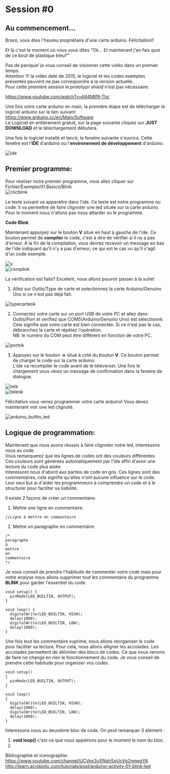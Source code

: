 # Session #0

## Au commencement...

Bravo, vous êtes l'heureu propriétaire d'une carte arduino. Félicitation!!

Et là c'est le moment où vous vous dites "Ok... Et maintenant j'en fais quoi de ce bout de plastique bleu?"  

Pas de panique! je vous conseil de visionner cette vidéo dans un premier temps.  
Attention !!! la vidéo date de 2015, le logiciel et les codes exemples présentés peuvent ne pas correspondre à la version actuelle.  
Pour cette première session le *prototypr shield* n'est pas nécessaire.

https://www.youtube.com/watch?v=A84Mtf9-Thc

Une fois votre carte arduino en main, la première étape est de télécharger le logiciel arduino sur le lien suivant:  
https://www.arduino.cc/en/Main/Software  
Le Logiciel en entièrement gratuit, sur la page suivante cliquez sur **JUST DOWNLOAD** et le téléchargement débutera.

Une fois le logiciel installé et lancé, le fenetre suivante s'ouvrira. Cette fenetre est l'**IDE** d'arduino ou l'**environement de développement** d'arduino.

![ide](https://user-images.githubusercontent.com/29465741/27223035-167e8f5c-528f-11e7-9b70-f77dd8f65dbe.png)

## Premier programme:

Pour réaliser notre premier programme, vous allez cliquer sur Fichier/Exemple/01.Basics/Blink  
![clicblink](https://user-images.githubusercontent.com/29465741/27224076-9702bb36-5293-11e7-89e1-de6c9e86ec05.png)

Le texte suivant va apparaitre dans l'ide. Ce texte est notre programme ou code. Il va permettre de faire clignoter une led située sur la carte arduino.  Pour le moment nous n'allons pas nous attarder su le programme.

**Code Blink**

Maintenant appuiyez sur le bouton **V** situé en haut à gauche de l'ide. Ce bouton permet de **compiler** le code, c'est à dire de vérifier si il ny a pas d'erreur. A la fin de la compilation, vous devrez recevoir un message en bas de l'ide indiquant qu'il n'y a pas d'erreur; ce qui est le cas vu qu'il s'agit d'un code exemple. 

![v](https://user-images.githubusercontent.com/29465741/27225991-0a7507e6-529d-11e7-9a70-e3747e78837e.png)  
![compilok](https://user-images.githubusercontent.com/29465741/27225999-134c3178-529d-11e7-9eb6-53d7778f52f9.png)

La vérification est faite? Excelent, nous allons pouvoir passer à la suite!

1. Allez sur Outils/Type de carte et selectionnez la carte Arduino/Genuino Uno si ce n'est pas déjà fait.

![typecarteok](https://user-images.githubusercontent.com/29465741/27238641-003b4d0e-52ce-11e7-8ed8-945631701f61.png)

2. Connectez votre carte sur un port USB de votre PC et allez dans Outils/Port et verifiez que COM5(Arduino/Genuino Uno) est sélectionné. Cela signifie que votre carte est bien connectée. Si ce n'est pas le cas, débranchez la carte et répétez l'opération.  
NB: le numéro du COM peut être différent en fonction de votre PC.

![portok](https://user-images.githubusercontent.com/29465741/27238670-126bd49e-52ce-11e7-8823-5e98981b9cec.png)

3. Appuyez sur le bouton **->** situé à coté du bouton **V**. Ce bouton permet de charger le code sur la carte arduino.  
L'ide va recompiler le code avant de le téléverser. Une fois le chargement vous vérez un message de confirmation dans la fenetre de dialogue.

![tele](https://user-images.githubusercontent.com/29465741/27239065-b0b59170-52cf-11e7-9d29-682dab705137.png)  
![teleok](https://user-images.githubusercontent.com/29465741/27239071-b68cefbc-52cf-11e7-8ed6-3cc062d15a41.png)

Félicitation vous venez programmer votre carte arduino! Vous devez maintenant voir une led clignoté.

![arduino_builtin_led](https://user-images.githubusercontent.com/29465741/27239941-4227401a-52d3-11e7-86c9-880908a9b226.jpg)

## Logique de programmation:

Maintenant que nous avons réussis à faire clignoter notre led, interessons nous au code.  
Vous remarquerez que les lignes de codes ont des couleurs différentes. Ces couleurs sont générées automatiquement par l'ide affin d'avoir une lecture du code plus aisée.  
Interessont nous d'abord aux parties de code en gris. Ces lignes sont des commentaires, celà signifie qu'elles n'ont aucune influence sur le code. Leur seul but ai d'aider les programmeurs à comprendre un code et à le structurer pour faciliter sa lisibilité.  

Il existe 2 façons de créer un commentaire:  

1. Mettre une ligne en commentaire:  
```arduino
//Ligne à mettre en commantaire
```

2. Mettre un paragraphe en commentaire:  
```arduino
/*  
paragraphe  
à  
mettre  
en  
commentaire  
*/
```
Je vous conseil de prendre l'habitude de commenter votre code mais pour notre analyse nous allons supprimer tout les commentaire du programme **BLINK** pour garder l'essentiel du code.

```arduino
void setup() {
  pinMode(LED_BUILTIN, OUTPUT);
}

void loop() {
  digitalWrite(LED_BUILTIN, HIGH);   
  delay(1000);                       
  digitalWrite(LED_BUILTIN, LOW);    
  delay(1000);                       
}
```

Une fois tout les commentaire suprimé, nous allons réorganiser le code pour faciliter sa lecture. Pour celà, nous allons alligner les accolades. Les accolades permettent de délimiter des blocs de codes. Ce que nous venons de faire ne change en rien le fonctionnement du code. Je vous conseil de prendre cette habitude pour organiser vos codes.

```arduino
void setup() 
{
  pinMode(LED_BUILTIN, OUTPUT);
}

void loop() 
{
  digitalWrite(LED_BUILTIN, HIGH);   
  delay(1000);                       
  digitalWrite(LED_BUILTIN, LOW);    
  delay(1000);                       
}
```

Interessons nous au deuxième bloc de code. On peut remarquer 3 élément :

1. **void loop()** c'est ce que nous appelrons pour le moment le *nom* du bloc.  
2. 


Bibliographie et iconographie:  
https://www.youtube.com/channel/UCVqx3vXNghSqUcVg2nmegYA  
http://learn.acrobotic.com/tutorials/post/arduino-activity-01-blink-led  
